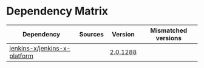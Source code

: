 # Dependency Matrix

Dependency | Sources | Version | Mismatched versions
---------- | ------- | ------- | -------------------
[jenkins-x/jenkins-x-platform](https://github.com/jenkins-x/jenkins-x-platform.git) |  | [2.0.1288](https://github.com/jenkins-x/jenkins-x-platform/releases/tag/v2.0.1288) | 
